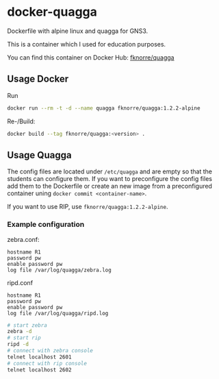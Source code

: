 # docker-quagga

Dockerfile with alpine linux and quagga for GNS3.

This is a container which I used for education purposes. 

You can find this container on Docker Hub: [fknorre/quagga](https://hub.docker.com/repository/docker/fknorre/quagga)

## Usage Docker

Run
```bash
docker run --rm -t -d --name quagga fknorre/quagga:1.2.2-alpine
```

Re-/Build:
```bash
docker build --tag fknorre/quagga:<version> .
```

## Usage Quagga

The config files are located under `/etc/quagga` and are empty so that the students can configure them. If you want to preconfigure the config files add them to the Dockerfile or create an new image from a preconfigured container uning `docker commit <container-name>`.

If you want to use RIP, use `fknorre/quagga:1.2.2-alpine`.

### Example configuration

zebra.conf:
```
hostname R1
password pw
enable password pw
log file /var/log/quagga/zebra.log
```

ripd.conf
```
hostname R1
password pw
enable password pw
log file /var/log/quagga/ripd.log
```


```bash
# start zebra
zebra -d
# start rip
ripd -d
# connect with zebra console
telnet localhost 2601
# connect with rip console
telnet localhost 2602
```



